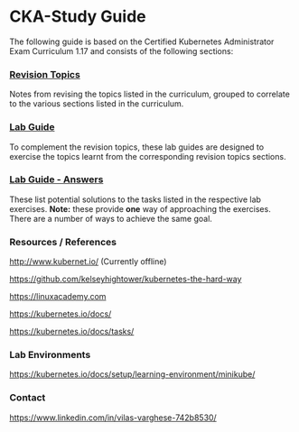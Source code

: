 # CKA-Study Guide
The following guide is based on the Certified Kubernetes Administrator Exam Curriculum 1.17 and consists of the following sections:

### [Revision Topics](https://github.com/David-VTUK/CKA-StudyGuide/tree/master/RevisionTopics)

Notes from revising the topics listed in the curriculum, grouped to correlate to the various sections listed in the curriculum.

### [Lab Guide](https://github.com/David-VTUK/CKA-StudyGuide/tree/master/LabGuide)

To complement the revision topics, these lab guides are designed to exercise the topics learnt from the corresponding revision topics sections.

### [Lab Guide - Answers](https://github.com/David-VTUK/CKA-StudyGuide/tree/master/LabGuideAnswers)

These list potential solutions to the tasks listed in the respective lab exercises. **Note:** these provide **one** way of approaching the exercises. There are a number of ways to achieve the same goal.

### Resources / References

http://www.kubernet.io/ (Currently offline)

https://github.com/kelseyhightower/kubernetes-the-hard-way

https://linuxacademy.com

https://kubernetes.io/docs/

https://kubernetes.io/docs/tasks/

### Lab Environments

https://kubernetes.io/docs/setup/learning-environment/minikube/

### Contact

https://www.linkedin.com/in/vilas-varghese-742b8530/

